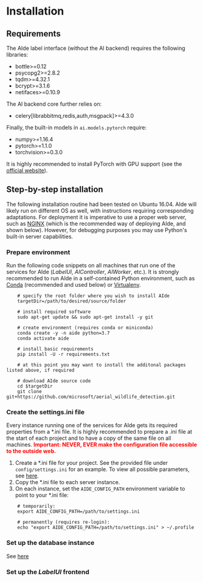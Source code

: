 # Installation

## Requirements

The AIde label interface (without the AI backend) requires the following libraries:

* bottle>=0.12
* psycopg2>=2.8.2
* tqdm>=4.32.1
* bcrypt>=3.1.6
* netifaces>=0.10.9

The AI backend core further relies on:

* celery[librabbitmq,redis,auth,msgpack]>=4.3.0


Finally, the built-in models in `ai.models.pytorch` require:

* numpy>=1.16.4
* pytorch>=1.1.0
* torchvision>=0.3.0

It is highly recommended to install PyTorch with GPU support (see the [official website](https://pytorch.org/get-started/locally/)).


## Step-by-step installation

The following installation routine had been tested on Ubuntu 16.04. AIde will likely run on different OS as well, with instructions requiring corresponding adaptations.
For deployment it is imperative to use a proper web server, such as [NGINX](https://www.nginx.com/) (which is the recommended way of deploying AIde, and shown below). However, for debugging purposes you may use Python's built-in server capabilities.



### Prepare environment

Run the following code snippets on all machines that run one of the services for AIde (_LabelUI_, _AIController_, _AIWorker_, etc.).
It is strongly recommended to run AIde in a self-contained Python environment, such as [Conda](https://conda.io/) (recommended and used below) or [Virtualenv](https://virtualenv.pypa.io).

```
    # specify the root folder where you wish to install AIde
    targetDir=/path/to/desired/source/folder

    # install required software
    sudo apt-get update && sudo apt-get install -y git

    # create environment (requires conda or miniconda)
    conda create -y -n aide python=3.7
    conda activate aide

    # install basic requirements
    pip install -U -r requirements.txt

    # at this point you may want to install the additonal packages listed above, if required

    # download AIde source code
    cd $targetDir
    git clone git+https://github.com/microsoft/aerial_wildlife_detection.git
```


### Create the settings.ini file

Every instance running one of the services for AIde gets its required properties from a *.ini file.
It is highly recommended to prepare a .ini file at the start of each project and to have a copy of the same file on all machines.
**<span style="color:red">Important: NEVER, EVER make the configuration file accessible to the outside web.</span>**

1. Create a *.ini file for your project. See the provided file under `config/settings.ini` for an example. To view all possible parameters, see [here](configure_settings.md).
2. Copy the *.ini file to each server instance.
3. On each instance, set the `AIDE_CONFIG_PATH` environment variable to point to your *.ini file:
```
    # temporarily:
    export AIDE_CONFIG_PATH=/path/to/settings.ini

    # permanently (requires re-login):
    echo "export AIDE_CONFIG_PATH=/path/to/settings.ini" > ~/.profile
```


### Set up the database instance

See [here](setup_db.md)




### Set up the _LabelUI_ frontend

